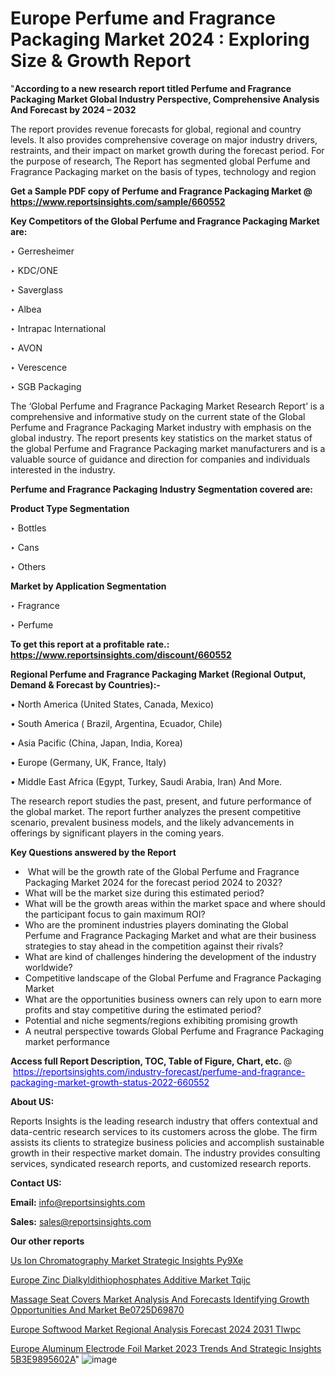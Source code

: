 # Europe Perfume and Fragrance Packaging Market 2024 : Exploring Size & Growth Report

 "<strong>According to a new research report titled Perfume and Fragrance Packaging Market Global Industry Perspective, Comprehensive Analysis And Forecast by 2024 – 2032</strong>

The report provides revenue forecasts for global, regional and country levels. It also provides comprehensive coverage on major industry drivers, restraints, and their impact on market growth during the forecast period. For the purpose of research, The Report has segmented global Perfume and Fragrance Packaging market on the basis of types, technology and region

<strong>Get a Sample PDF copy of Perfume and Fragrance Packaging Market </strong><strong>@<a href=https://www.reportsinsights.com/sample/660552 style=color:#0000ff;> https://www.reportsinsights.com/sample/660552</a></strong></font>

<strong>Key Competitors of the Global Perfume and Fragrance Packaging Market are:</strong>

‣ Gerresheimer

‣ KDC/ONE

‣ Saverglass

‣ Albea

‣ Intrapac International

‣ AVON

‣ Verescence

‣ SGB Packaging

The ‘Global Perfume and Fragrance Packaging Market Research Report’ is a comprehensive and informative study on the current state of the Global Perfume and Fragrance Packaging Market industry with emphasis on the global industry. The report presents key statistics on the market status of the global Perfume and Fragrance Packaging market manufacturers and is a valuable source of guidance and direction for companies and individuals interested in the industry.

<strong>Perfume and Fragrance Packaging Industry Segmentation covered are:</strong>

<strong>Product Type Segmentation</strong>

‣ Bottles

‣ Cans

‣ Others

<strong>Market by Application Segmentation</strong>

‣ Fragrance

‣ Perfume

<strong>To get this report at a profitable rate.: <a href=https://www.reportsinsights.com/discount/660552 style=color:#0000ff;>https://www.reportsinsights.com/discount/660552</a></strong></font>

<strong>Regional Perfume and Fragrance Packaging Market (Regional Output, Demand &amp; Forecast by Countries):-</strong>

• North America (United States, Canada, Mexico)

• South America ( Brazil, Argentina, Ecuador, Chile)

• Asia Pacific (China, Japan, India, Korea)

• Europe (Germany, UK, France, Italy)

• Middle East Africa (Egypt, Turkey, Saudi Arabia, Iran) And More.

The research report studies the past, present, and future performance of the global market. The report further analyzes the present competitive scenario, prevalent business models, and the likely advancements in offerings by significant players in the coming years.

<strong>Key Questions answered by the Report</strong>
<ul>
  <li> What will be the growth rate of the Global Perfume and Fragrance Packaging Market 2024 for the forecast period 2024 to 2032?</li>
  <li>What will be the market size during this estimated period?</li>
  <li>What will be the growth areas within the market space and where should the participant focus to gain maximum ROI?</li>
  <li>Who are the prominent industries players dominating the Global Perfume and Fragrance Packaging Market and what are their business strategies to stay ahead in the competition against their rivals?</li>
  <li>What are kind of challenges hindering the development of the industry worldwide?</li>
  <li>Competitive landscape of the Global Perfume and Fragrance Packaging Market</li>
  <li>What are the opportunities business owners can rely upon to earn more profits and stay competitive during the estimated period?</li>
  <li>Potential and niche segments/regions exhibiting promising growth</li>
  <li>A neutral perspective towards Global Perfume and Fragrance Packaging market performance</li>
</ul>
<strong>Access full Report Description, TOC, Table of Figure, Chart, etc. </strong>@  <a href=https://reportsinsights.com/industry-forecast/perfume-and-fragrance-packaging-market-growth-status-2022-660552 style=color:#0000ff;>https://reportsinsights.com/industry-forecast/perfume-and-fragrance-packaging-market-growth-status-2022-660552</a></font>

<strong><strong>About US</strong>:</strong>

Reports Insights is the leading research industry that offers contextual and data-centric research services to its customers across the globe. The firm assists its clients to strategize business policies and accomplish sustainable growth in their respective market domain. The industry provides consulting services, syndicated research reports, and customized research reports.

<strong>Contact US:</strong>

<p class=""""><b>Email:</b> <a href=mailto:info@reportsinsights.com>info@reportsinsights.com</a></p>
<p class=""""><b>Sales:</b> <a href=mailto:sales@reportsinsights.com>sales@reportsinsights.com</a></p>

<strong>Our other reports</strong>

<a href=https://www.linkedin.com/pulse/us-ion-chromatography-market-strategic-insights-py9xe/>Us Ion Chromatography Market Strategic Insights Py9Xe</a>

<a href=https://www.linkedin.com/pulse/europe-zinc-dialkyldithiophosphates-additive-market-tqijc/>Europe Zinc Dialkyldithiophosphates Additive Market Tqijc</a>

<a href=https://medium.com/@swatiga40/massage-seat-covers-market-analysis-and-forecasts-identifying-growth-opportunities-and-market-be0725d69870>Massage Seat Covers Market Analysis And Forecasts Identifying Growth Opportunities And Market Be0725D69870</a>

<a href=https://www.linkedin.com/pulse/europe-softwood-market-regional-analysis-forecast-2024-2031-tlwpc/>Europe Softwood Market Regional Analysis Forecast 2024 2031 Tlwpc</a>

<a href=https://medium.com/@aryawankhede943/europe-aluminum-electrode-foil-market-2023-trends-and-strategic-insights-5b3e9895602a>Europe Aluminum Electrode Foil Market 2023 Trends And Strategic Insights 5B3E9895602A</a>"
![image](https://github.com/daminid12/RImarketresearch/assets/158430485/9efe1229-9f1d-49bd-92cf-6a819f548ced)

